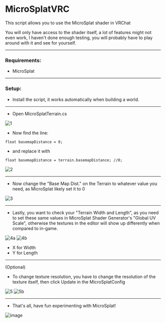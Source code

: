 # MicroSplatVRC
This script allows you to use the MicroSplat shader in VRChat

You will only have access to the shader itself, a lot of features might not even work, I haven't done enough testing, you will probably have to play around with it and see for yourself.

---

### Requirements:
- MicroSplat

---

### Setup:

- Install the script, it works automatically when building a world.

---

- Open MicroSplatTerrain.cs

![1](https://github.com/TealDealMeal/MicroSplatVRC/assets/97361953/de6453b9-2459-46be-832e-d965def26aea)

- Now find the line:

```float basemapDistance = 0;```

- and replace it with

```float basemapDistance = terrain.basemapDistance; //0;```

![2](https://github.com/TealDealMeal/MicroSplatVRC/assets/97361953/4e56ac40-564d-4efd-8b25-db0b7e1faee2)

---

- Now change the "Base Map Dist." on the Terrain to whatever value you need, as MicroSplat likely set it to 0

![3](https://github.com/TealDealMeal/MicroSplatVRC/assets/97361953/6d177537-9e46-4a5a-9fa3-b29a44d6d90f)

---

- Lastly, you want to check your "Terrain Width and Length", as you need to set these same values in MicroSplat Shader Generator's "Global UV Scale", otherwise the textures in the editor will show up differently when compared to in-game.

![4a](https://github.com/TealDealMeal/MicroSplatVRC/assets/97361953/75429b40-6799-4e78-ae08-297737957f7f)
![4b](https://github.com/TealDealMeal/MicroSplatVRC/assets/97361953/4effceed-e127-4e3c-a344-89e026013bcb)

- X for Width
- Y for Length

---

(Optional)

- To change texture resolution, you have to change the resolution of the texture itself, then click Update in the MicroSplatConfig

![5](https://github.com/TealDealMeal/MicroSplatVRC/assets/97361953/7769a693-418b-4bbb-a5af-d59f1c72b989)
![5b](https://github.com/TealDealMeal/MicroSplatVRC/assets/97361953/bfca5a7a-f397-4b94-81bc-5336c9fbf03d)

---

- That's all, have fun experimenting with MicroSplat!

![image](https://github.com/TealDealMeal/MicroSplatVRC/assets/97361953/0263c0c8-5ac0-490e-90d1-d91309b49cdc)
